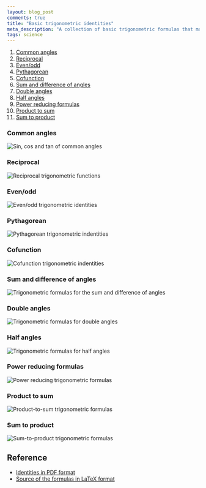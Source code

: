 ```yaml
---
layout: blog_post
comments: true
title: "Basic trigonometric identities"
meta_description: "A collection of basic trigonometric formulas that may be useful to a student."
tags: science
---
```


1. [Common angles](#common_angles)
1. [Reciprocal](#reciprocal_functions)
1. [Even/odd](#even_odd)
1. [Pythagorean](#pythagorean_identities)
1. [Cofunction](#cofunction_identities)
1. [Sum and difference of angles](#sum_and_difference_of_angles)
1. [Double angles](#double_angles)
1. [Half angles](#half_angles)
1. [Power reducing formulas](#power_reducing_formulas)
1. [Product to sum](#product_to_sum)
1. [Sum to product](#sum_to_product)

<h3 id="common_angles">Common angles</h2>

<div class='isTextCentered'>
  <img src='/image/blog/2016-05-18-basic-trigonometric-identities/trigonometry_sin_cos_tan_of_common_angles_2.png' alt='Sin, cos and tan of common angles' class='isMax400PxWide'>
</div>


<h3 id="reciprocal_functions">Reciprocal</h2>

<div class='isTextCentered'>
  <img src='/image/blog/2016-05-18-basic-trigonometric-identities/reciprocal_functions_trigonometry.png' alt='Reciprocal trigonometric functions' class='isMax120PxWide'>
</div>


<h3 id="even_odd">Even/odd</h2>

<div class='isTextCentered'>
  <img src='/image/blog/2016-05-18-basic-trigonometric-identities/even_odd_triginometric_identities
.png' alt='Even/odd trigonometric identities' class='isMax160PxWide'>
</div>


<h3 id="pythagorean_identities">Pythagorean</h2>

<div class='isTextCentered'>
  <img src='/image/blog/2016-05-18-basic-trigonometric-identities/pythagorean_trigonometric_identities.png' alt='Pythagorean trigonometric indentities' class='isMax200PxWide'>
</div>


<h3 id="cofunction_identities">Cofunction</h2>

<div class='isTextCentered'>
  <img src='/image/blog/2016-05-18-basic-trigonometric-identities/cofunction_identities.png' alt='Cofunction trigonometric indentities' class='isMax170PxWide'>
</div>


<h3 id="sum_and_difference_of_angles">Sum and difference of angles</h2>

<div class='isTextCentered'>
  <img src='/image/blog/2016-05-18-basic-trigonometric-identities/sum_and_difference_of_angles_trigonometry.png' alt='Trigonometric formulas for the sum and difference of angles' class='isMax300PxWide'>
</div>


<h3 id="double_angles">Double angles</h2>

<div class='isTextCentered'>
  <img src='/image/blog/2016-05-18-basic-trigonometric-identities/double_angles_trigonometry.png' alt='Trigonometric formulas for double angles' class='isMax200PxWide'>
</div>


<h3 id="half_angles">Half angles</h2>

<div class='isTextCentered'>
  <img src='/image/blog/2016-05-18-basic-trigonometric-identities/half_angles_trigonometry.png' alt='Trigonometric formulas for half angles' class='isMax180PxWide'>
</div>

<h3 id="power_reducing_formulas">Power reducing formulas</h2>

<div class='isTextCentered'>
  <img src='/image/blog/2016-05-18-basic-trigonometric-identities/power_reducing_formulas_trigonometry.png' alt='Power reducing trigonometric formulas' class='isMax160PxWide'>
</div>


<h3 id="product_to_sum">Product to sum</h2>

<div class='isTextCentered'>
  <img src='/image/blog/2016-05-18-basic-trigonometric-identities/product_to_sum_trigonometric_formulas.png' alt='Product-to-sum trigonometric formulas' class='isMax350PxWide'>
</div>


<h3 id="sum_to_product">Sum to product</h2>

<div class='isTextCentered'>
  <img src='/image/blog/2016-05-18-basic-trigonometric-identities/sum_to_product_trigonometric_formulas.png' alt='Sum-to-product trigonometric formulas' class='isMax350PxWide'>
</div>


## Reference

* [Identities in PDF format](https://evgenii.com/files/2016/05/trigonometric_identities.pdf)
* [Source of the formulas in LaTeX format](https://github.com/evgenyneu/trigonometric_identities_latex)

